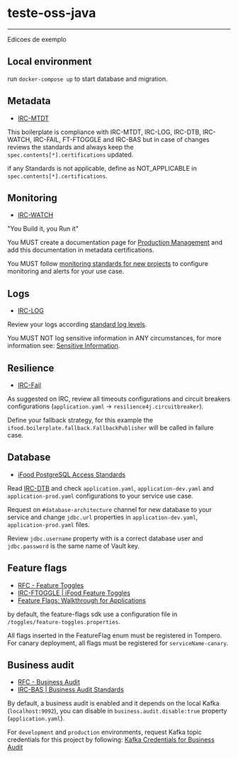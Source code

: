 # teste-oss-java

----

Edicoes de exemplo

## Local environment

run `docker-compose up` to start database and migration.

## Metadata 
- [IRC-MTDT](https://rwondemand.atlassian.net/wiki/spaces/EN/pages/1331003434/Metadata+Spec)

This boilerplate is compliance with IRC-MTDT, IRC-LOG, IRC-DTB, IRC-WATCH, IRC-FAIL, FT-FTOGGLE and IRC-BAS but in case of changes reviews the standards and always keep the `spec.contents[*].certifications` updated.

if any Standards is not applicable, define as NOT_APPLICABLE in `spec.contents[*].certifications`.

## Monitoring 
- [IRC-WATCH](https://rwondemand.atlassian.net/wiki/spaces/EN/pages/1975550546/RFC+-+Monitoring)

"You Build it, you Run it"

You MUST create a documentation page for [Production Management](https://rwondemand.atlassian.net/wiki/spaces/EN/pages/1226212204/Documenta+o+de+Gest+o+de+Produ+o+de+Servi+o.) and add this documentation in metadata certifications.

You MUST follow [monitoring standards for new projects](https://rwondemand.atlassian.net/wiki/spaces/EN/pages/1105723464/Padr+o+de+Monitora+o#Novos-Projetos) to configure monitoring and alerts for your use case.

## Logs 
- [IRC-LOG](https://rwondemand.atlassian.net/wiki/spaces/EN/pages/101449784/iFood+Logging+Standards)

Review your logs according [standard log levels](https://rwondemand.atlassian.net/wiki/spaces/EN/pages/101449784/iFood+Logging+Standards#LoggingGuide-LogLevels).

You MUST NOT log sensitive information in ANY circumstances, for more information see: [Sensitive Information](https://rwondemand.atlassian.net/wiki/spaces/EN/pages/101449784/iFood+Logging+Standards#Sensitive-information).

## Resilience
- [IRC-Fail](https://rwondemand.atlassian.net/wiki/spaces/EN/pages/1070301386/Resilience)

As suggested on IRC, review all timeouts configurations and circuit breakers configurations (`application.yaml` -> `resilience4j.circuitbreaker`).

Define your fallback strategy, for this example the `ifood.boilerplate.fallback.FallbackPublisher` will be called in failure case.

## Database
- [iFood PostgreSQL Access Standards](https://rwondemand.atlassian.net/wiki/spaces/EN/pages/1102381109/iFood+PostgreSQL+Access+Standards)

Read [IRC-DTB](https://rwondemand.atlassian.net/wiki/spaces/EN/pages/1102381109/iFood+PostgreSQL+Access+Standards) and check `application.yaml`, `application-dev.yaml` and `application-prod.yaml` configurations to your service use case.

Request on `#database-architecture` channel for new database to your service and change `jdbc.url` properties in `application-dev.yaml`, `application-prod.yaml` files.

Review `jdbc.username` property with is a correct database user and `jdbc.password` is the same name of Vault key.

## Feature flags
- [RFC - Feature Toggles](https://rwondemand.atlassian.net/wiki/spaces/EN/pages/1455849687/RFC+-+Feature+Toggles)
- [IRC-FTOGGLE | iFood Feature Toggles](https://rwondemand.atlassian.net/wiki/spaces/EN/pages/2402190209/IRC-FTOGGLE+iFood+Feature+Toggles)
- [Feature Flags: Walkthrough for Applications](https://rwondemand.atlassian.net/wiki/spaces/EN/pages/1801684812/Feature+Flags+Walkthrough+for+Applications)

by default, the feature-flags sdk use a configuration file in `/toggles/feature-toggles.properties`.

All flags inserted in the FeatureFlag enum must be registered in Tompero. For canary deployment, all flags must be registered for `serviceName-canary`.

## Business audit

- [RFC - Business Audit](https://rwondemand.atlassian.net/wiki/spaces/EN/pages/1710260522/RFC+-+Business+Audit)
- [IRC-BAS | Business Audit Standards](https://rwondemand.atlassian.net/wiki/spaces/EN/pages/1985840021/IRC-BAS+%7C+Business+Audit+Standards)

By default, a business audit is enabled and it depends on the local Kafka (`localhost:9092`), you can disable in `business.audit.disable:true` property (`application.yaml`).

For `development` and `production` environments, request Kafka topic credentials for this project by following: [Kafka Credentials for Business Audit](https://rwondemand.atlassian.net/wiki/spaces/EN/pages/2602893348/Credentials+for+Business+Audit+Kafka+Topic)